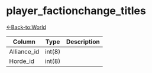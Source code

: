 # player_factionchange_titles

[<-Back-to:World](database-world.md)

Column | Type | Description
--- | --- | ---
Alliance_id | int(8) | 
Horde_id | int(8) | 
